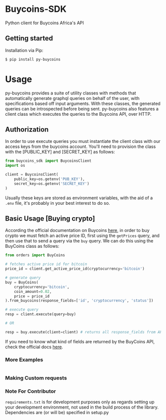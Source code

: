 # Buycoins-SDK
Python client for Buycoins Africa's API

## Getting started
Installation via Pip:

```bash
$ pip install py-buycoins
```

# Usage
py-buycoins provides a suite of utility classes with methods that automatically generate graphql queries on behalf of the user, with specifications based off input arguments. With these classes, the generated queries can be introspected before being sent. py-buycoins also features a client class which executes the queries to the Buycoins API, over HTTP.


## Authorization
In order to use execute queries you must instantiate the client class with our access keys from the buycoins account. You'll need to provision the class with the \[PUBLIC_KEY\] and \[SECRET_KEY\] as follows:

```python
from buycoins_sdk import BuycoinsClient
import os

client = BuycoinsClient(
    public_key=os.getenv('PUB_KEY'),
    secret_key=os.getenv('SECRET_KEY')
)

```

Usually these keys are stored as environment variables, with the aid of a `.env` file, it's probably in your best interest to do so.


## Basic Usage [Buying crypto]
According the official documentation on Buycoins [here](https://developers.buycoins.africa/), in order to buy crypto we must fetch an active price ID, first using the `getPrices` query, and then use that to send a query via the `buy` query. We can do this using the BuyCoins class as follows:

```python
from orders import BuyCoins

# fetches active price id for bitcoin
price_id = client.get_active_price_id(cryptocurrency='bitcoin') 

# generate query
buy = BuyCoins(
    cryptocurrency='bitcoin',
    coin_amount=0.02,
    price = price_id
).from_buycoins(response_fields=['id', 'cryptocurrency', 'status'])

# execute query
resp = client.execute(query=buy)

# OR

resp = buy.execute(client=client) # returns all response_fields from API by default
```
If you need to know what kind of fields are returned by the BuyCoins API, check the official docs [here](https://developers.buycoins.africa/).


### More Examples
```python

```

### Making Custom requests


### Note For Contributor

```requirements.txt``` is for development purposes only as regards setting up your development environment, not used in the build process of the library. Dependencies are (or will be) specified in setup.py